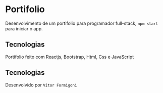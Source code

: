 # Portifolio

Desenvolvimento de um portifolio para programador full-stack, `npm start` para iniciar o app.

## Tecnologias

Portifolio feito com Reactjs, Bootstrap, Html, Css e JavaScript

## Tecnologias

Desenvolvido por `Vitor Formigoni`
